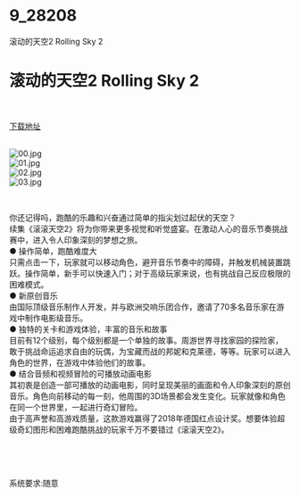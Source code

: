 # 9_28208
滚动的天空2 Rolling Sky 2
# 滚动的天空2 Rolling Sky 2
 <br/></br>
[下载地址](https://www.switch520.cc/article/28208 "下载地址")
<br/></br>

<p><img title="00.jpg" src="https://www.switch520.cc/muke_img/2022_03_15_de4eef80fe474.jpg" alt="00.jpg"><br>
<img title="01.jpg" src="https://www.switch520.cc/muke_img/2022_03_15_2fea5aeed395c.jpg" alt="01.jpg"><br>
<img title="02.jpg" src="https://www.switch520.cc/muke_img/2022_03_15_9f22fab0b976c.jpg" alt="02.jpg"><br>
<img title="03.jpg" src="https://www.switch520.cc/muke_img/2022_03_15_985d8acea41ef.jpg" alt="03.jpg"></p>
<p>&nbsp;</p>
<p>你还记得吗，跑酷的乐趣和兴奋通过简单的指尖划过起伏的天空？<br>
续集《滚滚天空2》将为你带来更多视觉和听觉盛宴。在激动人心的音乐节奏挑战赛中，进入令人印象深刻的梦想之旅。<br>
● 操作简单，跑酷难度大<br>
只需点击一下，玩家就可以移动角色，避开音乐节奏中的障碍，并触发机械装置跳跃。操作简单，新手可以快速入门；对于高级玩家来说，也有挑战自己反应极限的困难模式。<br>
● 新原创音乐<br>
由国际顶级音乐制作人开发，并与欧洲交响乐团合作，邀请了70多名音乐家在游戏中制作电影级音乐。<br>
● 独特的关卡和游戏体验，丰富的音乐和故事<br>
目前有12个级别，每个级别都是一个单独的故事。周游世界寻找家园的探险家，敢于挑战命运追求自由的玩偶，为宝藏而战的邦妮和克莱德，等等。玩家可以进入角色的世界，在游戏中体验他们的故事。<br>
● 结合音频和视频冒险的可播放动画电影<br>
其初衷是创造一部可播放的动画电影，同时呈现美丽的画面和令人印象深刻的原创音乐。角色向前移动的每一刻，他周围的3D场景都会发生变化。玩家就像和角色在同一个世界里，一起进行奇幻冒险。<br>
由于高声誉和高游戏质量，这款游戏赢得了2018年德国红点设计奖。想要体验超级奇幻图形和困难跑酷挑战的玩家千万不要错过《滚滚天空2》。</p>
<p>&nbsp;</p>
<p>&nbsp;</p>
<p>系统要求:随意</p>



